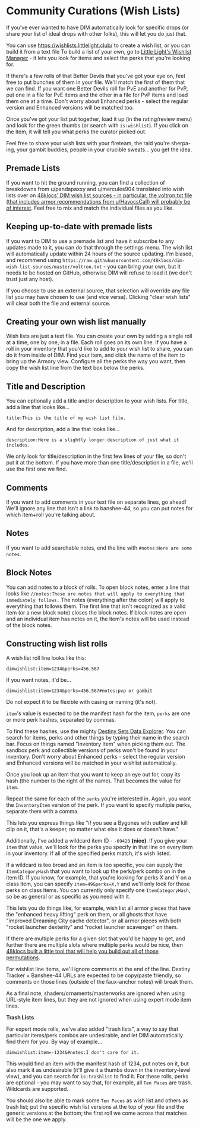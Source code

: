 Community Curations (Wish Lists)
================================

If you've ever wanted to have DIM automatically look for specific drops (or share your list of ideal drops with other folks), this will let you do just that.


You can use https://wishlists.littlelight.club/ to create a wish list, or you can build it from a text file
To build a list of your own, go to [Little Light's Wishlist Manager](https://wishlists.littlelight.club/) - it lets you look for items and select the perks that you're looking for.

If there's a few rolls of that Better Devils that you've got your eye on, feel free to put bunches of them in your file. We'll match the first of them that we can find. If you want one Better Devils roll for PvE and another for PvP, put one in a file for PvE items and the other in a file for PvP items and load them one at a time. Don't worry about Enhanced perks - select the regular version and Enhanced versions will be matched too.

Once you've got your list put together, load it up (in the rating/review menu) and look for the green thumbs (or search with `is:wishlist`). If you click on the item, it will tell you what perks the curator picked out.

Feel free to share your wish lists with your fireteam, the raid you're sherpa-ing, your gambit buddies, people in your crucible sweats... you get the idea.

## Premade Lists

If you want to hit the ground running, you can find a collection of breakdowns from u/pandapaxxy and u/mercules904 translated into wish lists over on [48klocs' DIM wish list sources - in particular, the voltron.txt file (that includes armor recommendations from u/HavocsCall) will probably be of interest](https://github.com/48klocs/dim-wish-list-sources). Feel free to mix and match the individual files as you like.

## Keeping up-to-date with premade lists

If you want to DIM to use a premade list and have it subscribe to any updates made to it, you can do that through the settings menu. The wish list will automatically update within 24 hours of the source updating. I'm biased, and recommend using `https://raw.githubusercontent.com/48klocs/dim-wish-list-sources/master/voltron.txt` - you can bring your own, but it needs to be hosted on GitHub, otherwise DIM will refuse to load it (we don't trust just any host).

If you choose to use an external source, that selection will override any file list you may have chosen to use (and vice versa). Clicking "clear wish lists" will clear both the file and external source.

## Creating your own wish list manually

Wish lists are just a text file. You can create your own by adding a single roll at a time, one by one, in a file. Each roll goes on its own line. If you have a roll in your inventory that you'd like to add to your wish list to share, you can do it from inside of DIM. Find your item, and click the name of the item to bring up the Armory view. Configure all the perks the way you want, then copy the wish list line from the text box below the perks.

## Title and Description
You can optionally add a title and/or description to your wish lists. For title, add a line that looks like...

`title:This is the title of my wish list file.`

And for description, add a line that looks like...

`description:Here is a slightly longer description of just what it includes.`

We only look for title/description in the first few lines of your file, so don't put it at the bottom. If you have more than one title/description in a file, we'll use the first one we find.

## Comments

If you want to add comments in your text file on separate lines, go ahead! We'll ignore any line that isn't a link to banshee-44, so you can put notes for which item+roll you're talking about.

## Notes

If you want to add searchable notes, end the line with `#notes:Here are some notes`.

## Block Notes

You can add notes to a block of rolls. To open block notes, enter a line that looks like `//notes:These are notes that will apply to everything that immediately follows.` The notes (everything after the colon) will apply to everything that follows them. The first line that isn't recognized as a valid item (or a new block note) closes the block notes. If block notes are open and an individual item has notes on it, the item's notes will be used instead of the block notes.

## Constructing wish list rolls

A wish list roll line looks like this:

`dimwishlist:item=1234&perks=456,567`

If you want notes, it'd be...

`dimwishlist:item=1234&perks=456,567#notes:pvp or gambit`

Do not expect it to be flexible with casing or naming (it's not).

`item`'s value is expected to be the manifest hash for the item, `perks` are one or more perk hashes, separated by commas.

To find these hashes, use the mighty [Destiny Sets Data Explorer](https://data.destinysets.com/). You can search for items, perks and other things by typing their name in the search bar. Focus on things named "Inventory Item" when picking them out. The sandbox perk and collectible versions of perks won't be found in your inventory. Don't worry about Enhanced perks - select the regular version and Enhanced versions will be matched in your wishlist automatically.

Once you look up an item that you want to keep an eye out for, copy its hash (the number to the right of the name). That becomes the value for `item`.

Repeat the same for each of the `perks` you're interested in. Again, you want the `InventoryItem` version of the perk. If you want to specify multiple perks, separate them with a comma.

This lets you express things like "if you see a Bygones with outlaw and kill clip on it, that's a keeper, no matter what else it does or doesn't have."

Additionally, I've added a wildcard item ID - `-69420` **(nice)**. If you give your `item` that value, we'll look for the perks you specify in that line on every item in your inventory. If all of the specified perks match, it's wish listed.

If a wildcard is too broad and an item is too specific, you can supply the `ItemCategoryHash` that you want to look up the perk/perk combo on in the item ID. If you know, for example, that you're looking for perks X and Y on a class item, you can specify `item=49&perks=X,Y` and we'll only look for those perks on class items. You can currently only specify one `ItemCategoryHash`, so be as general or as specific as you need with it.

This lets you do things like, for example, wish list all armor pieces that have the "enhanced heavy lifting" perk on them, or all ghosts that have "improved Dreaming City cache detector", or all armor pieces with both "rocket launcher dexterity" and "rocket launcher scavenger" on them.

If there are multiple perks for a given slot that you'd be happy to get, and further there are multiple slots where multiple perks would be nice, then [48klocs built a little tool that will help you build out all of those permutations](https://48klocs.github.io/wish-list-magic-wand/fingerwave.html).

For wishlist line items, we'll ignore comments at the end of the line. Destiny Tracker + Banshee-44 URLs are expected to be copy/paste friendly, so comments on those lines (outside of the faux-anchor notes) will break them.

As a final note, shaders/ornaments/masterworks are ignored when using URL-style item lines, but they are not ignored when using expert mode item lines.

**Trash Lists**

For expert mode rolls, we've also added "trash lists", a way to say that particular items/perk combos are undesirable, and let DIM automatically find them for you. By way of example...

`dimwishlist:item=-1234&#notes:I don't care for it.`

This would find an item with the manifest hash of 1234, put notes on it, but also mark it as undesirable (it'll give it a thumbs down in the inventory-level view), and you can search for `is:trashlist` to find it. For these rolls, perks are optional - you may want to say that, for example, all `Ten Paces` are trash. Wildcards are supported.

You should also be able to mark some `Ten Paces` as wish list and others as trash list; put the specific wish list versions at the top of your file and the generic versions at the bottom; the first roll we come across that matches will be the one we apply.